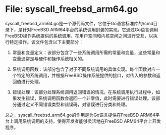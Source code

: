 # File: syscall_freebsd_arm64.go

syscall_freebsd_arm64.go是一个源代码文件，它位于Go语言标准库的/cmd目录下，是针对FreeBSD ARM64平台的系统调用封装的实现。它通过Go语言调用FreeBSD操作系统提供的系统调用，在用户空间和内核空间之间进行交互，以执行特定操作。该文件包含以下主要部分：

1. 常量和变量定义：该部分包含了一些系统调用所需的常量和变量，这些常量和变量通常是与硬件和操作系统相关的。

2. 系统调用函数：该部分包含了对于不同系统调用的具体实现。每个函数对应一个特定的系统调用，并根据FreeBSD操作系统提供的接口，对传入的参数和返回值进行处理。

3. 错误处理：该部分处理系统调用返回错误的情况。在系统调用执行过程中，如果发生错误，系统调用函数会返回一个非零值，此时需要进行错误处理。该部分通过定义不同错误类型和错误码，对错误进行分类和处理。

总之，syscall_freebsd_arm64.go的作用是为Go语言提供在FreeBSD ARM64平台上调用系统调用的支持，使得开发者能够灵活地在FreeBSD ARM64平台上开发程序。

